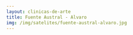 ```yaml
---
layout: clinicas-de-arte
title: Fuente Austral - Alvaro
img: /img/satelites/fuente-austral-alvaro.jpg
---
```



